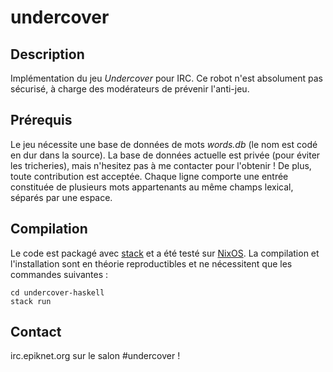 # undercover

## Description

Implémentation du jeu *Undercover* pour IRC. Ce robot n'est absolument pas sécurisé, à charge des modérateurs de prévenir l'anti-jeu.

## Prérequis

Le jeu nécessite une base de données de mots *words.db* (le nom est codé en dur dans la source). La base de données actuelle est privée (pour éviter les tricheries), mais n'hesitez pas à me contacter pour l'obtenir ! De plus, toute contribution est acceptée. Chaque ligne comporte une entrée constituée de plusieurs mots appartenants au même champs lexical, séparés par une espace.

## Compilation
Le code est packagé avec [stack](https://docs.haskellstack.org/en/stable/README/) et a été testé sur [NixOS](https://nixos.org/). La compilation et l'installation sont en théorie reproductibles et ne nécessitent que les commandes suivantes :

```
cd undercover-haskell
stack run
```

## Contact

irc.epiknet.org sur le salon #undercover !
